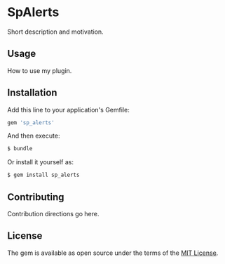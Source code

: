 # SpAlerts
Short description and motivation.

## Usage
How to use my plugin.

## Installation
Add this line to your application's Gemfile:

```ruby
gem 'sp_alerts'
```

And then execute:
```bash
$ bundle
```

Or install it yourself as:
```bash
$ gem install sp_alerts
```

## Contributing
Contribution directions go here.

## License
The gem is available as open source under the terms of the [MIT License](http://opensource.org/licenses/MIT).
